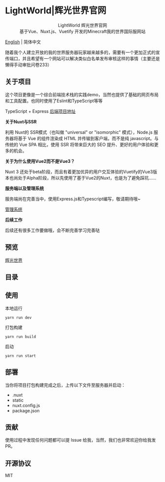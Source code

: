 # LightWorld|辉光世界官网

<p style="text-align:center;">
    <img alt="" src="https://cdn.yihuiblog.top/images/logo.e536265.png"/><br>
    LightWorld 辉光世界官网<br/>
    基于Vue、Nuxt.js、Vuetify 开发的Minecraft我的世界国际服网站
<p/>

[English](https://github.com/MoMeak9/MC-official-website/blob/master/README.en.md) | 简体中文

随着我个人建立开放的我的世界服务器玩家越来越多的，需要有一个更加正式的宣传端口，并且希望有一个网站可以解决类似白名单发布审核这样的事情（主要还是懒得手动审批问卷233）

## 关于项目

这个项目更像是一个综合前端技术栈的实践demo，当然也提供了基础的网页布局和工具配置。也同时使用了Eslint和TypeScript等等

TypeScript + Express [后端项目地址](https://github.com/MoMeak9/demo-express-http)

**关于Nuxt与SSR**

利用 Nuxt的 SSR模式（也叫做 "universal" or "isomorphic" 模式），Node.js 服务器将基于 Vue 的组件渲染成 HTML 并传输到客户端，而不是纯 javascript。与传统的 Vue SPA 相比，使用 SSR 将带来巨大的 SEO 提升、更好的用户体验和更多的机会。

**关于为什么使用Vue2而不是Vue3？**

Nuxt 3 还处于beta阶段，而且有着更加优异的用户交互体验的Vuetify的Vue3版本也尚处于Alpha阶段，所以先使用了基于Vue2的Nuxt，也是为了避免踩坑......

**服务端以及管理系统**

服务端尚在完善当中，使用Express.js和Typescript编写，敬请期待哦~

[管理系统](https://github.com/MoMeak9/MC-official-website-MS)

**后续工作**

后续还有很多工作要做哦，会不断完善学习完善哒

## 预览

[辉光世界](https://mc.syhwdsj.xyz/)

## 目录

## 使用

本地运行

```shell
yarn run dev
```

打包构建

```shell
yarn run build
```

启动

```shell
yarn run start
```

## 部署

当你将项目打包构建完成之后，上传以下文件至服务器并启动：

- .nuxt
- static
- nuxt.config.js
- package.json

## 贡献

使用过程中发现任何问题都可以提 Issue 给我，当然，我们也非常欢迎你给我发 PR。

## 开源协议

MIT
